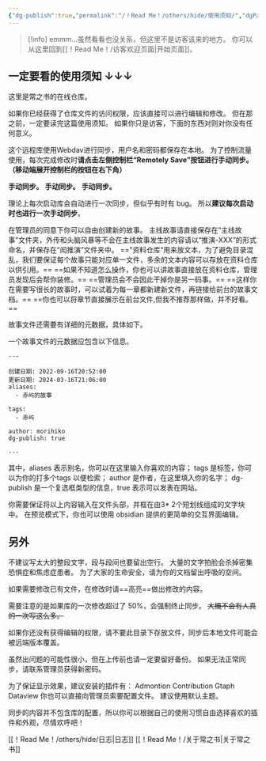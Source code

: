 ```yaml
---
{"dg-publish":true,"permalink":"/！Read Me！/others/hide/使用须知/","dgPassFrontmatter":true,"noteIcon":"\\！Read Me！\\others\\data\\svg","created":"2024-11-23T17:29:35.000+08:00","updated":"2024-11-24T11:56:59.261+08:00"}
---
```



> [!info]
> emmm...虽然看看也没关系，但这里不是访客该来的地方。
> 你可以从这里回到[[！Read Me！/访客欢迎页面\|开始页面]]。

## 一定要看的使用须知 ↓↓↓

这里是常之书的在线仓库。

如果你已经获得了仓库文件的访问权限，应该直接可以进行编辑和修改。
但在那之前，一定要读完这篇使用须知。
如果你只是访客，下面的东西对则对你没有任何意义。

这个远程库使用Webdav进行同步，用户名和密码都保存在本地。
为了控制流量使用，每次完成修改时**请点击左侧控制栏“Remotely Save”按钮进行手动同步。（移动端展开控制栏的按钮在右下角）**

**手动同步。**
**手动同步。**
**手动同步。**

理论上每次启动库会自动进行一次同步，但似乎有时有 bug。
所以**建议每次启动时也进行一次手动同步**。

在管理员的同意下你可以自由创建新的故事。
主线故事请直接保存在“主线故事”文件夹，外传和头脑风暴等不会在主线故事发生的内容请以“推演-XXX”的形式命名，并保存在“闳推演”文件夹中。
==”资料仓库“用来放文本，为了避免目录混乱，我们要保证每个故事只能对应单一文件，多余的文本内容可以存放在资料仓库以供引用。==
==如果不知道怎么操作，你也可以讲故事直接放在资料仓库，管理员发现后会帮你装修。==
==管理员会不会因此干掉你是另一码事。==
==这样你在需要写很长的故事时，可以试着为每一章都新建新文件，再链接给前台的故事文档。==
==你也可以将章节直接展示在前台文件,但我不推荐那样做，并不好看。==

故事文件还需要有详细的元数据，具体如下。


<div class="transclusion internal-embed is-loaded"><div class="markdown-embed">



一个故事文件的元数据应包含以下信息。

```
---

创建日期: 2022-09-16T20:52:00
更新日期: 2024-03-16T21:06:00
aliases:
  - 赤屿的故事

tags:
  - 赤屿

author: morihiko
dg-publish: true

---

```

其中，aliases 表示别名，你可以在这里输入你喜欢的内容；
tags 是标签，你可以为你的打多个tags 以便检索；
author 是作者，在这里填入你的名字；
dg-publish 是一个复选框类型的信息，true 表示可以发表在网站。

你需要保证将以上内容输入在文件头部，并框在由3* 2个短划线组成的文字块中。
在预览模式下，你也可以使用 obsidian 提供的更简单的交互界面编辑。


</div></div>


## 另外

不建议写太大的整段文字，段与段间也要留出空行。
大量的文字拍脸会杀掉密集恐惧症和焦虑症患者。
为了大家的生命安全，请为你的文档留出呼吸的空间。

如果需要修改已有文件，在修改时请==高亮==做出修改的内容。

需要注意的是如果库的一次修改超过了 50%，会强制终止同步。
~~大概不会有人真的一次写这么多。~~

如果你还没有获得编辑的权限，请不要此目录下存放文件，同步后本地文件可能会被远端版本覆盖。

虽然出问题的可能性很小，但在上传前也请一定要留好备份。
如果无法正常同步，请联系管理员获得新密码。




为了保证显示效果，建议安装的插件有：
Admontion
Contribution Gtaph
Dataview 
你也可以直接向管理员索要配置文件。
建议使用默认主题。

同步的内容并不包含库的配置，所以你可以根据自己的使用习惯自由选择喜欢的插件和外观，尽情欢呼吧！



[[！Read Me！/others/hide/日志\|日志]]
[[！Read Me！/关于常之书\|关于常之书]]
